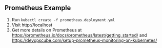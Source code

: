 ## Prometheus Example

1. Run `kubectl create -f prometheus.deployment.yml`
2. Visit http://localhost
3. Get more details on Prometheus at https://prometheus.io/docs/prometheus/latest/getting_started/ and
    https://devopscube.com/setup-prometheus-monitoring-on-kubernetes/
